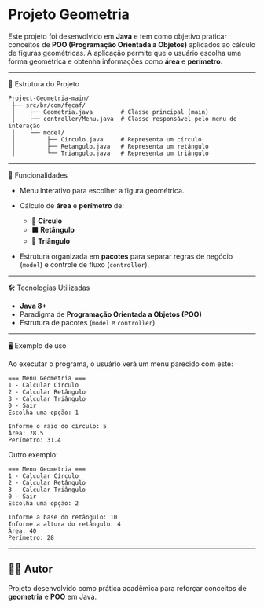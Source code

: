 # Projeto Geometria

Este projeto foi desenvolvido em **Java** e tem como objetivo praticar conceitos de **POO (Programação Orientada a Objetos)** aplicados ao cálculo de figuras geométricas. A aplicação permite que o usuário escolha uma forma geométrica e obtenha informações como **área** e **perímetro**.

---

 📂 Estrutura do Projeto

```
Project-Geometria-main/
 ├── src/br/com/fecaf/
 │    ├── Geometria.java        # Classe principal (main)
 │    ├── controller/Menu.java  # Classe responsável pelo menu de interação
 │    └── model/
 │         ├── Circulo.java     # Representa um círculo
 │         ├── Retangulo.java   # Representa um retângulo
 │         └── Triangulo.java   # Representa um triângulo
   ```

---

 📖 Funcionalidades

* Menu interativo para escolher a figura geométrica.
* Cálculo de **área** e **perímetro** de:

  * 🔵 **Círculo**
  * ⬛ **Retângulo**
  * 🔺 **Triângulo**
* Estrutura organizada em **pacotes** para separar regras de negócio (`model`) e controle de fluxo (`controller`).

---

 🛠️ Tecnologias Utilizadas

* **Java 8+**
* Paradigma de **Programação Orientada a Objetos (POO)**
* Estrutura de pacotes (`model` e `controller`)

---

 🖥️ Exemplo de uso

Ao executar o programa, o usuário verá um menu parecido com este:

```
=== Menu Geometria ===
1 - Calcular Círculo
2 - Calcular Retângulo
3 - Calcular Triângulo
0 - Sair
Escolha uma opção: 1

Informe o raio do círculo: 5
Área: 78.5
Perímetro: 31.4
```

Outro exemplo:

```
=== Menu Geometria ===
1 - Calcular Círculo
2 - Calcular Retângulo
3 - Calcular Triângulo
0 - Sair
Escolha uma opção: 2

Informe a base do retângulo: 10
Informe a altura do retângulo: 4
Área: 40
Perímetro: 28
```
---

## 👨‍💻 Autor

Projeto desenvolvido como prática acadêmica para reforçar conceitos de **geometria** e **POO** em Java.
